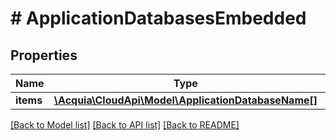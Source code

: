 # # ApplicationDatabasesEmbedded

## Properties

Name | Type | Description | Notes
------------ | ------------- | ------------- | -------------
**items** | [**\Acquia\CloudApi\Model\ApplicationDatabaseName[]**](ApplicationDatabaseName.md) |  | [optional]

[[Back to Model list]](../../README.md#models) [[Back to API list]](../../README.md#endpoints) [[Back to README]](../../README.md)
